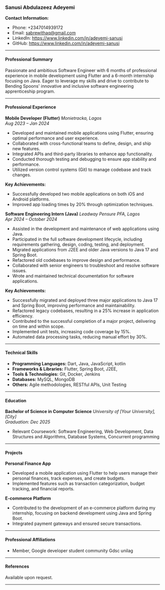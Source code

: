 ### Sanusi Abdulazeez Adeyemi 
**Contact Information:**
- Phone: +2347014939172
- Email: sabrewithaq@gmail.com
- LinkedIn: https://www.linkedin.com/in/adeyemi-sanusi
- GitHub: https://www.linkedin.com/in/adeyemi-sanusi

---

#### **Professional Summary**

Passionate and ambitious Software Engineer with 6 months of professional experience in mobile development using Flutter and a 6-month internship focusing on Java. Eager to leverage my skills and drive to contribute to Bending Spoons' innovative and inclusive software engineering apprenticeship program.

---

#### **Professional Experience**

**Mobile Developer (Flutter)**
*Monietracka,  Lagos*  
*Aug 2023 – Jan 2024*

- Developed and maintained mobile applications using Flutter, ensuring optimal performance and user experience.
- Collaborated with cross-functional teams to define, design, and ship new features.
- Integrated APIs and third-party libraries to enhance app functionality.
- Conducted thorough testing and debugging to ensure app stability and performance.
- Utilized version control systems (Git) to manage codebase and track changes.

**Key Achievements:**
- Successfully developed two mobile applications on both iOS and Android platforms.
- Improved app loading times by 20% through optimization techniques.


**Software Engineering Intern (Java)**
*Leadway Pensure PFA, Lagos*  
*Apr 2024 – October 2024*

- Assisted in the development and maintenance of web applications using Java.
- Participated in the full software development lifecycle, including requirements gathering, design, coding, testing, and deployment.
- Migrated applications from J2EE and older Java versions to Java 17 and Spring Boot.
- Refactored old codebases to improve design and performance.
- Collaborated with senior engineers to troubleshoot and resolve software issues.
- Wrote and maintained technical documentation for software applications.

**Key Achievements:**
- Successfully migrated and deployed three major applications to Java 17 and Spring Boot, improving performance and maintainability.
- Refactored legacy codebases, resulting in a 25% increase in application efficiency.
- Contributed to the successful completion of a major project, delivering on time and within scope.
- Implemented unit tests, increasing code coverage by 15%.
- Automated data processing tasks, reducing manual effort by 30%.

---

#### **Technical Skills**

- **Programming Languages:** Dart, Java, JavaScript, kotlin
- **Frameworks & Libraries:** Flutter, Spring Boot, J2EE,
- **Tools & Technologies:** Git, Docker, Jenkins
- **Databases:** MySQL, MongoDB
- **Others:** Agile methodologies, RESTful APIs, Unit Testing

---

#### **Education**

**Bachelor of Science in Computer Science**
*University of [Your University], [City]*  
*Graduation: Dec 2025*

- Relevant Coursework: Software Engineering, Web Development, Data Structures and Algorithms, Database Systems, Concurrent programming 

---

#### **Projects**

**Personal Finance App**
- Developed a mobile application using Flutter to help users manage their personal finances, track expenses, and create budgets.
- Implemented features such as transaction categorization, budget tracking, and financial reports.

**E-commerce Platform**
- Contributed to the development of an e-commerce platform during my internship, focusing on backend development using Java and Spring Boot.
- Integrated payment gateways and ensured secure transactions.



---

#### **Professional Affiliations**

- Member, Google developer student community Gdsc unilag

---

#### **References**

Available upon request.

---
